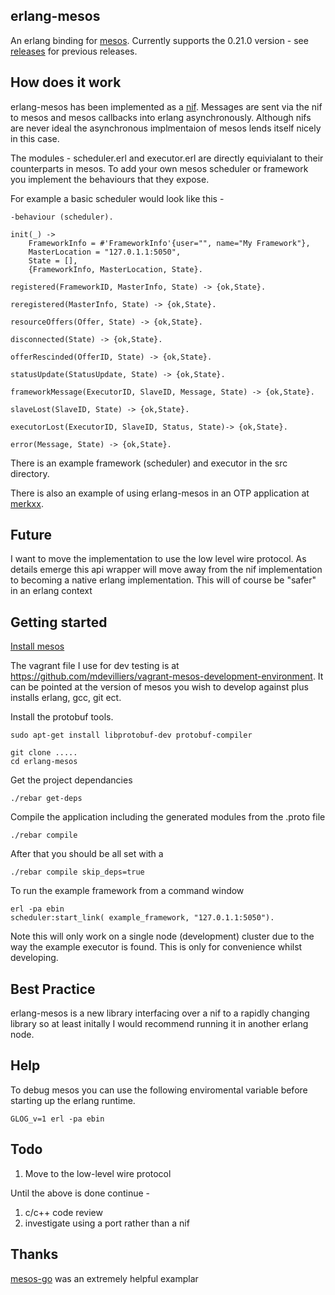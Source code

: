 erlang-mesos
------------

An erlang binding for [mesos](http://mesos.apache.org/).
Currently supports the 0.21.0 version - see [releases](https://github.com/mdevilliers/erlang-mesos/releases) for previous releases.

How does it work
----------------

erlang-mesos has been implemented as a [nif](http://www.erlang.org/doc/tutorial/nif.html).
Messages are sent via the nif to mesos and mesos callbacks into erlang asynchronously. Although nifs are never ideal
the asynchronous implmentaion of mesos lends itself nicely in this case.

The modules - scheduler.erl and executor.erl are directly equivialant to their counterparts in mesos.
To add your own mesos scheduler or framework you implement the behaviours that they expose.

For example a basic scheduler would look like this - 

```
-behaviour (scheduler).

init(_) ->
    FrameworkInfo = #'FrameworkInfo'{user="", name="My Framework"},
    MasterLocation = "127.0.1.1:5050",
    State = [],
    {FrameworkInfo, MasterLocation, State}.

registered(FrameworkID, MasterInfo, State) -> {ok,State}.

reregistered(MasterInfo, State) -> {ok,State}.

resourceOffers(Offer, State) -> {ok,State}.

disconnected(State) -> {ok,State}.

offerRescinded(OfferID, State) -> {ok,State}.

statusUpdate(StatusUpdate, State) -> {ok,State}. 

frameworkMessage(ExecutorID, SlaveID, Message, State) -> {ok,State}.

slaveLost(SlaveID, State) -> {ok,State}.

executorLost(ExecutorID, SlaveID, Status, State)-> {ok,State}.

error(Message, State) -> {ok,State}.

```


There is an example framework (scheduler) and executor in the src directory.

There is also an example of using erlang-mesos in an OTP application at [merkxx](https://github.com/mdevilliers/merkxx).

Future
------

I want to move the implementation to use the low level wire protocol. As details emerge this api wrapper will
move away from the nif implementation to becoming a native erlang implementation. This will of course be 
"safer" in an erlang context

Getting started
---------------

[Install mesos](http://mesos.apache.org/gettingstarted/) 

The vagrant file I use for dev testing is at https://github.com/mdevilliers/vagrant-mesos-development-environment. It can be pointed at the version of mesos you wish to develop against plus installs erlang, gcc, git ect.

Install the protobuf tools.

```
sudo apt-get install libprotobuf-dev protobuf-compiler
```

```
git clone .....
cd erlang-mesos
```

Get the project dependancies

```
./rebar get-deps
```

Compile the application including the generated modules from the .proto file

```
./rebar compile
```

After that you should be all set with a 

```
./rebar compile skip_deps=true
```

To run the example framework from a command window

```
erl -pa ebin 
scheduler:start_link( example_framework, "127.0.1.1:5050").
```

Note this will only work on a single node (development) cluster due to the way the example executor is found.
This is only for convenience whilst developing.

Best Practice
-------------

erlang-mesos is a new library interfacing over a nif to a rapidly changing library so at least initally I would recommend running it in another erlang node.

Help
-----

To debug mesos you can use the following enviromental variable before starting up the erlang runtime.

```
GLOG_v=1 erl -pa ebin
```

Todo
----

1. Move to the low-level wire protocol

Until the above is done continue -

1. c/c++ code review
2. investigate using a port rather than a nif 

Thanks
------

[mesos-go](https://github.com/mesosphere/mesos-go) was an extremely helpful examplar
